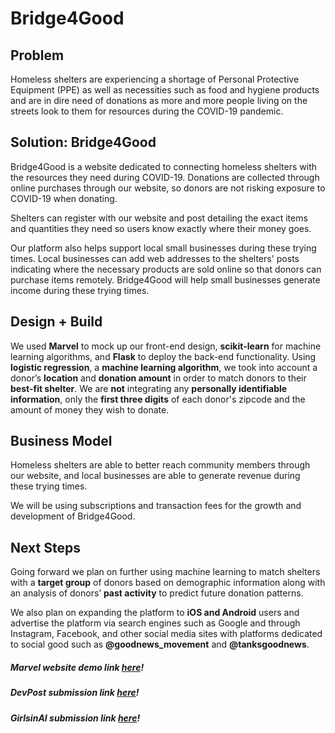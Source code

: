 # Bridge4Good

## Problem

Homeless shelters are experiencing a shortage of Personal Protective Equipment (PPE) as well as necessities such as food and hygiene products and are in dire need of donations as more and more people living on the streets look to them for resources during the COVID-19 pandemic.


## Solution: Bridge4Good

Bridge4Good is a website dedicated to connecting homeless shelters with the resources they need during COVID-19. Donations are collected through online purchases through our website, so donors are not risking exposure to COVID-19 when donating. 

Shelters can register with our website and post detailing the exact items and quantities they need so users know exactly where their money goes. 

Our platform also helps support local small businesses during these trying times. Local businesses can add web addresses to the shelters' posts indicating where the necessary products are sold online so that donors can purchase items remotely. Bridge4Good will help small businesses generate income during these trying times. 

## Design + Build

We used **Marvel** to mock up our front-end design, **scikit-learn** for machine learning algorithms, and **Flask** to deploy the back-end functionality. 
Using **logistic regression**, a **machine learning algorithm**, we took into account a donor’s **location** and **donation amount** in order to match donors to their **best-fit shelter**. 
We are **not** integrating any **personally identifiable information**, only the **first three digits** of each donor's zipcode and the amount of money they wish to donate.

## Business Model

Homeless shelters are able to better reach community members through our website, and local businesses are able to generate revenue during these trying times.

We will be using subscriptions and transaction fees for the growth and development of Bridge4Good.

## Next Steps

Going forward we plan on further using machine learning to match shelters with a **target group** of donors based on demographic information along with an analysis of donors’ **past activity** to predict future donation patterns. 

We also plan on expanding the platform to **iOS and Android** users and advertise the platform via search engines such as Google and through Instagram, Facebook, and other social media sites with platforms dedicated to social good such as **@goodnews_movement** and **@tanksgoodnews**.

##### Marvel website demo link [here](https://marvelapp.com/4fbh673)!
##### DevPost submission link [here](https://devpost.com/software/bridge4good)!
##### GirlsinAI submission link [here](https://girlsinai.co.uk/projects/bridge4good)!
